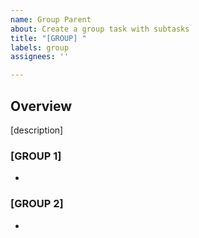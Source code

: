 ```yaml
---
name: Group Parent
about: Create a group task with subtasks
title: "[GROUP] "
labels: group
assignees: ''

---
```


Overview
-
[description]

### [GROUP 1]

- 

### [GROUP 2]

-
